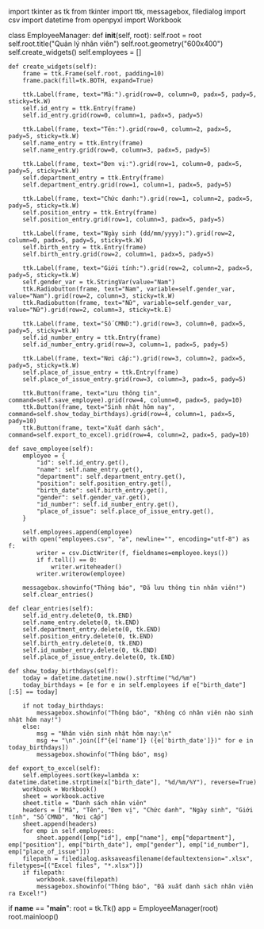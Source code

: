 import tkinter as tk
from tkinter import ttk, messagebox, filedialog
import csv
import datetime
from openpyxl import Workbook

class EmployeeManager:
    def __init__(self, root):
        self.root = root
        self.root.title("Quản lý nhân viên")
        self.root.geometry("600x400")
        self.create_widgets()
        self.employees = []

    def create_widgets(self):
        frame = ttk.Frame(self.root, padding=10)
        frame.pack(fill=tk.BOTH, expand=True)

        ttk.Label(frame, text="Mã:").grid(row=0, column=0, padx=5, pady=5, sticky=tk.W)
        self.id_entry = ttk.Entry(frame)
        self.id_entry.grid(row=0, column=1, padx=5, pady=5)

        ttk.Label(frame, text="Tên:").grid(row=0, column=2, padx=5, pady=5, sticky=tk.W)
        self.name_entry = ttk.Entry(frame)
        self.name_entry.grid(row=0, column=3, padx=5, pady=5)

        ttk.Label(frame, text="Đơn vị:").grid(row=1, column=0, padx=5, pady=5, sticky=tk.W)
        self.department_entry = ttk.Entry(frame)
        self.department_entry.grid(row=1, column=1, padx=5, pady=5)

        ttk.Label(frame, text="Chức danh:").grid(row=1, column=2, padx=5, pady=5, sticky=tk.W)
        self.position_entry = ttk.Entry(frame)
        self.position_entry.grid(row=1, column=3, padx=5, pady=5)

        ttk.Label(frame, text="Ngày sinh (dd/mm/yyyy):").grid(row=2, column=0, padx=5, pady=5, sticky=tk.W)
        self.birth_entry = ttk.Entry(frame)
        self.birth_entry.grid(row=2, column=1, padx=5, pady=5)

        ttk.Label(frame, text="Giới tính:").grid(row=2, column=2, padx=5, pady=5, sticky=tk.W)
        self.gender_var = tk.StringVar(value="Nam")
        ttk.Radiobutton(frame, text="Nam", variable=self.gender_var, value="Nam").grid(row=2, column=3, sticky=tk.W)
        ttk.Radiobutton(frame, text="Nữ", variable=self.gender_var, value="Nữ").grid(row=2, column=3, sticky=tk.E)

        ttk.Label(frame, text="Số CMND:").grid(row=3, column=0, padx=5, pady=5, sticky=tk.W)
        self.id_number_entry = ttk.Entry(frame)
        self.id_number_entry.grid(row=3, column=1, padx=5, pady=5)

        ttk.Label(frame, text="Nơi cấp:").grid(row=3, column=2, padx=5, pady=5, sticky=tk.W)
        self.place_of_issue_entry = ttk.Entry(frame)
        self.place_of_issue_entry.grid(row=3, column=3, padx=5, pady=5)

        ttk.Button(frame, text="Lưu thông tin", command=self.save_employee).grid(row=4, column=0, padx=5, pady=10)
        ttk.Button(frame, text="Sinh nhật hôm nay", command=self.show_today_birthdays).grid(row=4, column=1, padx=5, pady=10)
        ttk.Button(frame, text="Xuất danh sách", command=self.export_to_excel).grid(row=4, column=2, padx=5, pady=10)

    def save_employee(self):
        employee = {
            "id": self.id_entry.get(),
            "name": self.name_entry.get(),
            "department": self.department_entry.get(),
            "position": self.position_entry.get(),
            "birth_date": self.birth_entry.get(),
            "gender": self.gender_var.get(),
            "id_number": self.id_number_entry.get(),
            "place_of_issue": self.place_of_issue_entry.get(),
        }

        self.employees.append(employee)
        with open("employees.csv", "a", newline="", encoding="utf-8") as f:
            writer = csv.DictWriter(f, fieldnames=employee.keys())
            if f.tell() == 0:
                writer.writeheader()
            writer.writerow(employee)

        messagebox.showinfo("Thông báo", "Đã lưu thông tin nhân viên!")
        self.clear_entries()

    def clear_entries(self):
        self.id_entry.delete(0, tk.END)
        self.name_entry.delete(0, tk.END)
        self.department_entry.delete(0, tk.END)
        self.position_entry.delete(0, tk.END)
        self.birth_entry.delete(0, tk.END)
        self.id_number_entry.delete(0, tk.END)
        self.place_of_issue_entry.delete(0, tk.END)

    def show_today_birthdays(self):
        today = datetime.datetime.now().strftime("%d/%m")
        today_birthdays = [e for e in self.employees if e["birth_date"][:5] == today]

        if not today_birthdays:
            messagebox.showinfo("Thông báo", "Không có nhân viên nào sinh nhật hôm nay!")
        else:
            msg = "Nhân viên sinh nhật hôm nay:\n"
            msg += "\n".join([f"{e['name']} ({e['birth_date']})" for e in today_birthdays])
            messagebox.showinfo("Thông báo", msg)

    def export_to_excel(self):
        self.employees.sort(key=lambda x: datetime.datetime.strptime(x["birth_date"], "%d/%m/%Y"), reverse=True)
        workbook = Workbook()
        sheet = workbook.active
        sheet.title = "Danh sách nhân viên"
        headers = ["Mã", "Tên", "Đơn vị", "Chức danh", "Ngày sinh", "Giới tính", "Số CMND", "Nơi cấp"]
        sheet.append(headers)
        for emp in self.employees:
            sheet.append([emp["id"], emp["name"], emp["department"], emp["position"], emp["birth_date"], emp["gender"], emp["id_number"], emp["place_of_issue"]])
        filepath = filedialog.asksaveasfilename(defaultextension=".xlsx", filetypes=[("Excel files", "*.xlsx")])
        if filepath:
            workbook.save(filepath)
            messagebox.showinfo("Thông báo", "Đã xuất danh sách nhân viên ra Excel!")

if __name__ == "__main__":
    root = tk.Tk()
    app = EmployeeManager(root)
    root.mainloop()
